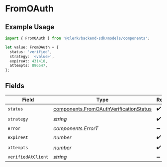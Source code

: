 # FromOAuth

## Example Usage

```typescript
import { FromOAuth } from '@clerk/backend-sdk/models/components';

let value: FromOAuth = {
  status: 'verified',
  strategy: '<value>',
  expireAt: 431418,
  attempts: 896547,
};
```

## Fields

| Field              | Type                                                                                             | Required           | Description |
| ------------------ | ------------------------------------------------------------------------------------------------ | ------------------ | ----------- |
| `status`           | [components.FromOAuthVerificationStatus](../../models/components/fromoauthverificationstatus.md) | :heavy_check_mark: | N/A         |
| `strategy`         | _string_                                                                                         | :heavy_check_mark: | N/A         |
| `error`            | _components.ErrorT_                                                                              | :heavy_minus_sign: | N/A         |
| `expireAt`         | _number_                                                                                         | :heavy_check_mark: | N/A         |
| `attempts`         | _number_                                                                                         | :heavy_check_mark: | N/A         |
| `verifiedAtClient` | _string_                                                                                         | :heavy_minus_sign: | N/A         |
